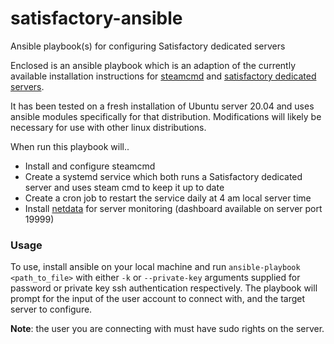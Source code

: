 # satisfactory-ansible
Ansible playbook(s) for configuring Satisfactory dedicated servers

Enclosed is an ansible playbook which is an adaption of the currently available installation instructions for [steamcmd](https://developer.valvesoftware.com/wiki/SteamCMD) and [satisfactory dedicated servers](https://satisfactory.fandom.com/wiki/Dedicated_servers).

It has been tested on a fresh installation of Ubuntu server 20.04 and uses ansible modules specifically for that distribution.  Modifications will likely be necessary for use with other linux distributions.

When run this playbook will..

* Install and configure steamcmd
* Create a systemd service which both runs a Satisfactory dedicated server and uses steam cmd to keep it up to date
* Create a cron job to restart the service daily at 4 am local server time
* Install [netdata](https://www.netdata.cloud/) for server monitoring (dashboard available on server port 19999)

### Usage
To use, install ansible on your local machine and run `ansible-playbook <path_to_file>` with either `-k` or `--private-key` arguments supplied for password or private key ssh authentication respectively.  The playbook will prompt for the input of the user account to connect with, and the target server to configure.

**Note**: the user you are connecting with must have sudo rights on the server.